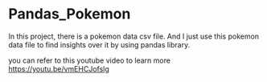 # Pandas_Pokemon
In this project, there is a pokemon data csv file. And I just use this pokemon data file to find insights over it by using pandas library.

you can refer to this youtube video to learn more
https://youtu.be/vmEHCJofslg
